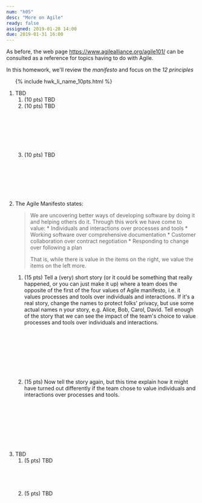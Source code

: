 ```yaml
---
num: "h05"
desc: "More on Agile"
ready: false
assigned: 2019-01-28 14:00
due: 2019-01-31 16:00
---
```


<div style="display:none;">https://ucsb-cs48.github.io/w19/hwk/h05/</div>

As before, the web page <https://www.agilealliance.org/agile101/> can be consulted as a reference for topics
having to do with Agile.

In this homework, we'll review the *manifesto* and focus on the *12 principles* 




<ol>

{% include hwk_li_name_10pts.html %}

<li style="margin-bottom:8em;" markdown="1">  TBD


<ol>

<li style="margin-bottom:0em;" markdown="1"> (10 pts) TBD
</li>

<li style="margin-bottom:8em;" markdown="1"> (10 pts) TBD
</li>

<li style="margin-bottom:1em;" markdown="1"> (10 pts) TBD
</li>

</ol>

<div class="pagebreak">
</div>

</li>

<li style="margin-bottom:1em;" markdown="1"> The Agile Manifesto states:

<blockquote markdown="1">
We are uncovering better ways of developing software by doing it and helping others do it. Through this work we have come to value:
* Individuals and interactions over processes and tools
* Working software over comprehensive documentation
* Customer collaboration over contract negotiation
* Responding to change over following a plan

That is, while there is value in the items on the right, we value the items on the left more.
</blockquote>


<ol>
<li style="margin-bottom:10em;" markdown="1">
(15 pts) Tell a (very) short story (or it could be something that really happened, or you can just make it up) where  a
  team does the opposite of the first of the four values of Agile manifesto, i.e. it values processes and tools over individuals and interactions.  If it's a real story, change the names to protect folks' privacy, but use some actual names n your story, e.g. Alice, Bob, Carol, David.   Tell enough of the story that we can see the impact of the team's choice to value processes and tools over individuals and interactions.

</li>

<li style="margin-bottom:10em;" markdown="1">
(15 pts) Now tell the story again, but this time explain how it might have turned out differently if the team chose to value individuals and interactions over processes and tools.
</li>


</ol>

</li>

<li markdown="1"> TBD


<ol>
<li style="margin-bottom:5em;" > (5 pts) TBD
</li>

<li style="margin-bottom:5em;" > (5 pts) TBD
</li>



</ol>
  
</li>




</ol>
